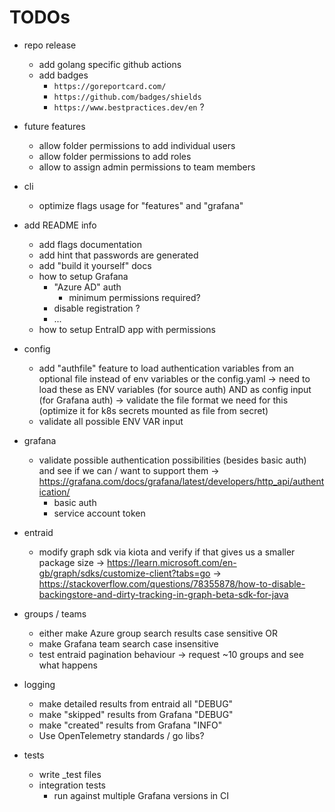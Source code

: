 # TODOs

- repo release
    - add golang specific github actions
    - add badges
        - `https://goreportcard.com/`
        - `https://github.com/badges/shields`
        - `https://www.bestpractices.dev/en` ?



- future features
    - allow folder permissions to add individual users
    - allow folder permissions to add roles
    - allow to assign admin permissions to team members


- cli
    - optimize flags usage for "features" and "grafana"


- add README info
    - add flags documentation
    - add hint that passwords are generated
    - add "build it yourself" docs
    - how to setup Grafana
        - "Azure AD" auth
            - minimum permissions required?
        - disable registration ?
        - ...
    - how to setup EntraID app with permissions


- config
    - add "authfile" feature to load authentication variables from an optional file instead of env variables or the config.yaml
        -> need to load these as ENV variables (for source auth) AND as config input (for Grafana auth)
        -> validate the file format we need for this (optimize it for k8s secrets mounted as file from secret)
    - validate all possible ENV VAR input


- grafana
    - validate possible authentication possibilities (besides basic auth) and see if we can / want to support them
        -> https://grafana.com/docs/grafana/latest/developers/http_api/authentication/
        - basic auth
        - service account token


- entraid
    - modify graph sdk via kiota and verify if that gives us a smaller package size
        -> https://learn.microsoft.com/en-gb/graph/sdks/customize-client?tabs=go
        -> https://stackoverflow.com/questions/78355878/how-to-disable-backingstore-and-dirty-tracking-in-graph-beta-sdk-for-java


- groups / teams
    - either make Azure group search results case sensitive OR
    - make Grafana team search case insensitive
    - test entraid pagination behaviour -> request ~10 groups and see what happens


- logging
    - make detailed results from entraid all "DEBUG"
    - make "skipped" results from Grafana "DEBUG"
    - make "created" results from Grafana "INFO"
    - Use OpenTelemetry standards / go libs?


- tests
    - write _test files
    - integration tests
        - run against multiple Grafana versions in CI
